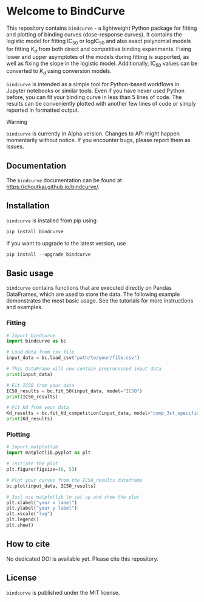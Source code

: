 # Welcome to BindCurve
This repository contains `bindcurve` - a lightweight Python package for fitting and plotting of binding curves (dose-response curves). It contains the logistic model for fitting $`\text{IC}_{50}`$ or $`\text{logIC}_{50}`$ and also  exact polynomial models for fitting $K_d$ from both direct and competitive binding experiments. Fixing lower and upper asymptotes of the models during fitting is supported, as well as fixing the slope in the logistic model. Additionally, $`\text{IC}_{50}`$ values can be converted to $K_d$ using conversion models.

`bindcurve` is intended as a simple tool for Python-based workflows in Jupyter notebooks or similar tools. Even if you have never used Python before, you can fit your binding curve in less than 5 lines of code. The results can be conveniently plotted with another few lines of code or simply reported in formatted output.

> [!WARNING]
> `bindcurve` is currently in Alpha version. Changes to API might happen momentarily without notice. If you encounter bugs, please report them as Issues. 

## Documentation
The `bindcurve` documentation can be found at https://choutkaj.github.io/bindcurve/.

## Installation
`bindcurve` is installed from pip using

```python
pip install bindcurve
```

If you want to upgrade to the latest version, use

```python
pip install --upgrade bindcurve
```

## Basic usage
`bindcurve` contains functions that are executed directly on Pandas DataFrames, which are used to store the data. The following example demonstrates the most basic usage. See the tutorials for more instructions and examples.

### Fitting
```python
# Import bindcurve
import bindcurve as bc

# Load data from csv file
input_data = bc.load_csv("path/to/your/file.csv")

# This DataFrame will now contain preprocessed input data
print(input_data)

# Fit IC50 from your data
IC50_results = bc.fit_50(input_data, model="IC50")
print(IC50_results)

# Fit Kd from your data
Kd_results = bc.fit_Kd_competition(input_data, model="comp_3st_specific", RT=0.05, LsT=0.005, Kds=0.0245)
print(Kd_results)
```
### Plotting
```python
# Import matplotlib
import matplotlib.pyplot as plt

# Initiate the plot
plt.figure(figsize=(6, 5))

# Plot your curves from the IC50_results dataframe
bc.plot(input_data, IC50_results)

# Just use matplotlib to set up and show the plot 
plt.xlabel("your x label")
plt.ylabel("your y label")
plt.xscale("log")
plt.legend()
plt.show()
```



## How to cite
No dedicated DOI is available yet. Please cite this repository.

## License

`bindcurve` is published under the MIT license. 
